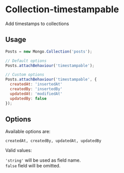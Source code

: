 # Collection-timestampable

Add timestamps to collections

## Usage

```js
Posts = new Mongo.Collection('posts');

// Default options
Posts.attachBehaviour('timestampable');

// Custom options
Posts.attachBehaviour('timestampable', {
  createdAt: 'insertedAt'
  createdBy: 'insertedBy'
  updatedAt: 'modifiedAt'
  updatedBy: false
});
```

## Options

Available options are:

`createdAt, createdBy, updatedAt, updatedBy`

Valid values:

`'string'` will be used as field name.  
`false` field will be omitted.
